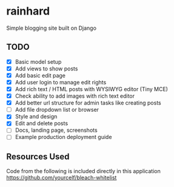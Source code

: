 # rainhard
Simple blogging site built on Django

## TODO
- [x] Basic model setup
- [x] Add views to show posts
- [x] Add basic edit page
- [x] Add user login to manage edit rights
- [x] Add rich text / HTML posts with WYSIWYG editor (Tiny MCE)
- [x] Check ability to add images with rich text editor
- [x] Add better url structure for admin tasks like creating posts
- [ ] Add file dropdown list or browser
- [x] Style and design
- [x] Edit and delete posts
- [ ] Docs, landing page, screenshots
- [ ] Example production deployment guide

## Resources Used
Code from the following is included directly in this application
https://github.com/yourcelf/bleach-whitelist